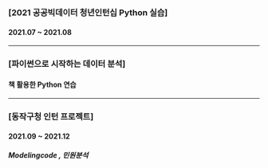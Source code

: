 ### [2021 공공빅데이터 청년인턴십 Python 실습]
#### 2021.07 ~ 2021.08

---

### [파이썬으로 시작하는 데이터 분석]
#### 책 활용한 Python 연습

---

### [동작구청 인턴 프로젝트]
#### 2021.09 ~ 2021.12
##### Modelingcode , 민원분석
